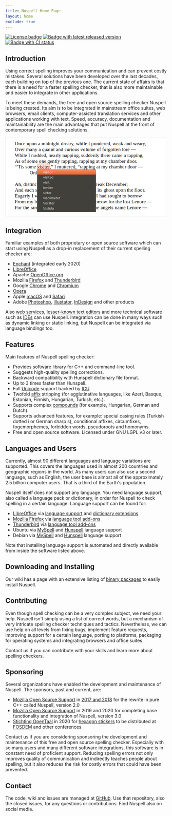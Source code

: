 ```yaml
---
title: Nuspell Home Page
layout: home
exclude: true
---
```


[![License badge](https://img.shields.io/github/license/nuspell/nuspell.svg?color=blue)](https://github.com/nuspell/nuspell/blob/master/COPYING)
[![Badge with latest released version](https://img.shields.io/github/release/nuspell/nuspell.svg)](https://github.com/nuspell/nuspell/releases)
[![Badge with CI status](https://travis-ci.org/nuspell/nuspell.svg?branch=master)](https://travis-ci.org/nuspell/nuspell)

## Introduction

Using correct spelling improves your communication and can prevent costly mistakes. Several solutions have been developed over the last decades, each building on top of the previous one. The current state of affairs is that there is a need for a faster spelling checker, that is also more maintainable and easier to integrate in other applications.

To meet these demands, the free and open source spelling checker Nuspell is being created. Its aim is to be integrated in mainstream office suites, web browsers, email clients, computer-assisted translation services and other applications working with text. Speed, accuracy, documentation and maintainability are the main advantages that put Nuspell at the front of contemporary spell checking solutions.

![Screenshot](/assets/images/cover-edged.png)


## Integration

Familiar examples of both proprietary or open source software which can start using Nuspell as a drop-in replacement of their current spelling checker are:
* [Enchant](https://abiword.github.io/enchant/) (integrated early 2020)
* [LibreOffice](https://www.libreoffice.org/)
* Apache [OpenOffice.org](https://www.openoffice.org/)
* Mozilla [Firefox](https://www.mozilla.org/firefox/) and [Thunderbird](https://www.thunderbird.net/)
* Google [Chrome](https://www.google.com/chrome/) and [Chromium](https://www.chromium.org/)
* [Opera](https://www.opera.com/)
* Apple [macOS](https://www.apple.com/macos/) and [Safari](https://www.apple.com/safari/)
* Adobe [Photoshop](https://www.adobe.com/photoshop/), [Illustator](https://www.adobe.com/illustrator/), [InDesign](https://www.adobe.com/indesign/) and other products

Also [web services](https://en.wikipedia.org/wiki/Web_service), [lesser-known text editors](https://en.wikipedia.org/wiki/Comparison_of_text_editors#Basic_features) and more technical software such as [IDEs](https://en.wikipedia.org/wiki/Integrated_development_environment) can use Nuspell. Integration can be done in many ways such as dynamic linking or static linking, but Nuspell can be integrated via language bindings too.<!-- See its [Wikipedia](https://en.wikipedia.org/wiki/Nuspell) article for a longer list.-->


## Features

Main features of Nuspell spelling checker:
* Provides software library for C++ and command-line tool.
* Suggests high-quality spelling corrections.
* Backward compatibility with Hunspell dictionary file format.
* Up to 3 times faster than Hunspell.
* Full [Unicode](https://en.wikipedia.org/wiki/Unicode) support backed by [ICU](http://site.icu-project.org/).
* Twofold [affix](https://en.wikipedia.org/wiki/Affix) stripping (for agglutinative languages, like Azeri, Basque, Estonian, Finnish, Hungarian, Turkish, etc.).
* Supports complex [compounds](https://en.wikipedia.org/wiki/Compound_%28linguistics%29) (for example, Hungarian, German and Dutch).
* Supports advanced features, for example: special casing rules (Turkish dotted i or German sharp s), conditional affixes, circumfixes, fogemorphemes, forbidden words, pseudoroots and homonyms.
* Free and open source software. Licensed under GNU LGPL v3 or later.

## Languages and Users

Currently, almost 90 different languages and language variations are supported. This covers the languages used in almost 200 countries and geographic regions in the world. As many users can also use a second language, such as English, the user base is almost all of the approximately 2.5 billion computer users. That is a third of the Earth's population.

Nuspell itself does not support any language. You need language support, also called a language pack or dictionary, in order for Nuspell to check spelling in a certain language. Language support can be found for:
* [LibreOffice](https://en.wikipedia.org/wiki/LibreOffice) via [language support](https://wiki.documentfoundation.org/Language_support_of_LibreOffice) and [dictionary extensions](http://extensions.libreoffice.org/extensions?getCategories=Dictionary&getCompatibility=any&sort_on=positive_ratings&path=%2FLibreOffice-Extensions-and-Templates%2Fextension-center&portal_type=PSCProject&SearchableText=)
* [Mozilla Firefox](https://en.wikipedia.org/wiki/Firefox) via [language tool add-ons](https://addons.mozilla.org/firefox/language-tools/)
* [Thunderbird](https://en.wikipedia.org/wiki/Mozilla_Thunderbird) via [language tool add-ons](https://addons.mozilla.org/thunderbird/language-tools/)
* Ubuntu via [MySpell](https://packages.ubuntu.com/search?keywords=myspell-&searchon=names) and [Hunspell](https://packages.ubuntu.com/search?keywords=hunspell-&searchon=names) language support
* Debian via [MySpell](https://packages.debian.org/search?keywords=myspell-&searchon=names) and [Hunspell](https://packages.debian.org/search?keywords=hunspell-&searchon=names) language support

Note that installing language support is automated and directly available from inside the software listed above.


## Downloading and Installing

Our wiki has a page with an extensive listing of [binary packages](https://github.com/nuspell/nuspell/wiki/Nuspell-packaged-binaries) to easily install Nuspell.


## Contributing

Even though spell checking can be a very complex subject, we need your help. Nuspell isn't simply using a list of correct words, but a mechanism of very intricate spelling checker techniques and tactics. Nevertheless, we can use help on all levels from fixing bugs, implement feature requests, improving support for a certain language, porting to platforms, packaging for operating systems and integrating browsers and office suites.

Contact us if you can contribute with your skills and learn more about spelling checkers.


## Sponsoring

Several organizations have enabled the development and maintenance of Nuspell. The sponsors, past and current, are:
* [Mozilla Open Source Support](https://www.mozilla.org/moss/) in [2017 and 2018](https://blog.mozilla.org/blog/2017/04/10/mozilla-awards-365000-to-open-source-projects-as-part-of-moss/) for the rewrite in pure C++ called Nuspell, version 2.0
* [Mozilla Open Source Support](https://www.mozilla.org/moss/) in 2019 and 2020 for completing base functionality and integration of Nuspell, version 3.0
* [Stichting OpenTaal](https://www.opentaal.org/) in 2020 for [hexagon stickers](/assets/images/sticker-hexagon-trans-443x512.png) to be distributed at [FOSDEM](https://fosdem.org/2020/stands/) and other conferences

Contact us if you are considering sponsoring the development and maintenance of this free and open source spelling checker. Especially with so many users and many different software integrations, this software is in constant need of proficient support. Reducing spelling errors not only improves quality of communication and indirectly teaches people about spelling, but it also reduces the risk for costly errors that could have been prevented.


## Contact

The code, wiki and issues are managed at [GitHub](https://github.com/nuspell/nuspell). Use that repository, also the closed issues, for any questions or contributions. Find Nuspell also on social media.
